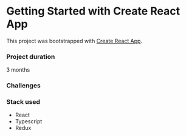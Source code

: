 # Getting Started with Create React App

This project was bootstrapped with [Create React App](https://github.com/facebook/create-react-app).


### Project duration
3 months


### Challenges



### Stack used
* React
* Typescript
* Redux
